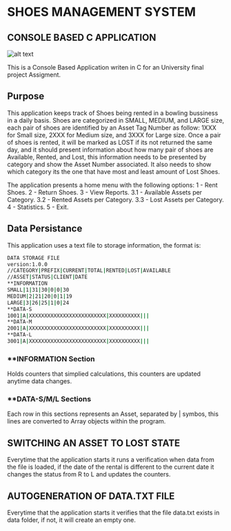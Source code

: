 # SHOES MANAGEMENT SYSTEM
## CONSOLE BASED C APPLICATION

![alt text](https://github.com/neolink3891/Shoes-Management-C-Console-Application/blob/master/home.png?raw=true)

This is a Console Based Application writen in C for an University final project Assigment.

## Purpose

This application keeps track of Shoes being rented in a bowling bussiness in a daily basis. Shoes are categorized in SMALL, MEDIUM, and LARGE size, each pair of shoes are identified by an Asset Tag Number as follow: 1XXX for Small size, 2XXX for Medium size, and 3XXX for Large size. Once a pair of shoes is rented, it will be marked as LOST if its not returned the same day, and it should present information about how many pair of shoes are Available, Rented, and Lost, this information needs to be presented by category and show the Asset Number associated. It also needs to show which category its the one that have most and least amount of Lost Shoes.

The application presents a home menu with the following options:
1 - Rent Shoes.
2 - Return Shoes.
3 - View Reports.
   3.1 - Available Assets per Category.
   3.2 - Rented Assets per Category.
   3.3 - Lost Assets per Category.
4 - Statistics.
5 - Exit.

## Data Persistance 

This application uses a text file to storage information, the format is:

```bash
DATA STORAGE FILE
version:1.0.0
//CATEGORY|PREFIX|CURRENT|TOTAL|RENTED|LOST|AVAILABLE
//ASSET|STATUS|CLIENT|DATE
**INFORMATION
SMALL|1|31|30|0|0|30
MEDIUM|2|21|20|0|1|19
LARGE|3|26|25|1|0|24
**DATA-S
1001|A|XXXXXXXXXXXXXXXXXXXXXXXXX|XXXXXXXXXX|||
**DATA-M
2001|A|XXXXXXXXXXXXXXXXXXXXXXXXX|XXXXXXXXXX|||
**DATA-L
3001|A|XXXXXXXXXXXXXXXXXXXXXXXXX|XXXXXXXXXX|||
```

### **INFORMATION Section
Holds counters that simplied calculations, this counters are updated anytime data changes.

### **DATA-S/M/L Sections
Each row in this sections represents an Asset, separated by | symbos, this lines are converted to Array objects within the program.

## SWITCHING AN ASSET TO LOST STATE

Everytime that the application starts it runs a verification when data from the file is loaded, if the date of the rental is different to the current date it changes the status from R to L and updates the counters.

## AUTOGENERATION OF DATA.TXT FILE

Everytime that the application starts it verifies that the file data.txt exists in data folder, if not, it will create an empty one.